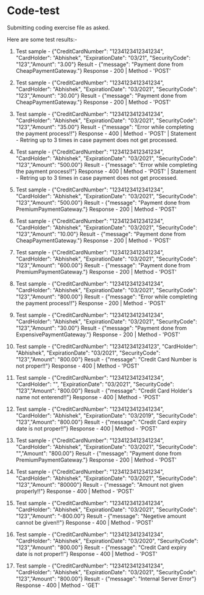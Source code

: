 # Code-test

Submitting coding exercise file as asked.

Here are some test results:-

1. Test sample - {"CreditCardNumber": "1234123412341234", "CardHolder": "Abhishek", "ExpirationDate": "03/21", "SecurityCode": "123","Amount": "3.00"}
Result - {"message": "Payment done from CheapPaymentGateway."}
Response - 200 | Method - 'POST'

2. Test sample - {"CreditCardNumber": "1234123412341234", "CardHolder": "Abhishek", "ExpirationDate": "03/2021", "SecurityCode": "123","Amount": "30.00"}
Result - {"message": "Payment done from CheapPaymentGateway."}
Response - 200 | Method - 'POST'


3. Test sample - {"CreditCardNumber": "1234123412341234", "CardHolder": "Abhishek", "ExpirationDate": "03/2021", "SecurityCode": "123","Amount": "35.00"}
Result - {"message": "Error while completing the payment process!!"}
Response - 400 | Method - 'POST' | Statement - Retring up to 3 times in case payment does not get processed.

4. Test sample - {"CreditCardNumber": "1234123412341234", "CardHolder": "Abhishek", "ExpirationDate": "03/2021", "SecurityCode": "123","Amount": "500.00"}
Result - {"message": "Error while completing the payment process!!"}
Response - 400 | Method - 'POST' | Statement - Retring up to 3 times in case payment does not get processed.

5. Test sample - {"CreditCardNumber": "1234123412341234", "CardHolder": "Abhishek", "ExpirationDate": "03/2021", "SecurityCode": "123","Amount": "500.00"}
Result - {"message": "Payment done from PremiumPaymentGateway."}
Response - 200 | Method - 'POST'

6. Test sample - {"CreditCardNumber": "1234123412341234", "CardHolder": "Abhishek", "ExpirationDate": "03/2021", "SecurityCode": "123","Amount": "10.00"}
Result - {"message": "Payment done from CheapPaymentGateway."}
Response - 200 | Method - 'POST'

7. Test sample - {"CreditCardNumber": "1234123412341234", "CardHolder": "Abhishek", "ExpirationDate": "03/2021", "SecurityCode": "123","Amount": "600.00"}
Result - {"message": "Payment done from PremiumPaymentGateway."}
Response - 200 | Method - 'POST'

8. Test sample - {"CreditCardNumber": "1234123412341234", "CardHolder": "Abhishek", "ExpirationDate": "03/2021", "SecurityCode": "123","Amount": "800.00"}
Result - {"message": "Error while completing the payment process!!"}
Response - 200 | Method - 'POST'

9. Test sample - {"CreditCardNumber": "1234123412341234", "CardHolder": "Abhishek", "ExpirationDate": "03/2021", "SecurityCode": "123","Amount": "30.00"}
Result - {"message": "Payment done from ExpensivePaymentGateway."}
Response - 200 | Method - 'POST'

10. Test sample - {"CreditCardNumber": "123412341234123", "CardHolder": "Abhishek", "ExpirationDate": "03/2021", "SecurityCode": "123","Amount": "800.00"}
Result - {"message": "Credit Card Number is not proper!!"}
Response - 400 | Method - 'POST'

11. Test sample - {"CreditCardNumber": "1234123412341234", "CardHolder": "", "ExpirationDate": "03/2021", "SecurityCode": "123","Amount": "800.00"}
Result - {"message": "Credit Card Holder's name not enterend!!"}
Response - 400 | Method - 'POST'

12. Test sample - {"CreditCardNumber": "1234123412341234", "CardHolder": "Abhishek", "ExpirationDate": "03/2019", "SecurityCode": "123","Amount": "800.00"}
Result - {"message": "Credit Card expiry date is not proper!!"}
Response - 400 | Method - 'POST'

13. Test sample - {"CreditCardNumber": "1234123412341234", "CardHolder": "Abhishek", "ExpirationDate": "03/2021", "SecurityCode": "","Amount": "800.00"}
Result - {"message": "Payment done from PremiumPaymentGateway."}
Response - 200 | Method - 'POST'

14. Test sample - {"CreditCardNumber": "1234123412341234", "CardHolder": "Abhishek", "ExpirationDate": "03/2021", "SecurityCode": "123","Amount": "80000"}
Result - {"message": "Amount not given properly!!"}
Response - 400 | Method - 'POST'

15. Test sample - {"CreditCardNumber": "1234123412341234", "CardHolder": "Abhishek", "ExpirationDate": "03/2021", "SecurityCode": "123","Amount": "-800.00"}
Result - {"message": "Negetive amount cannot be given!!"}
Response - 400 | Method - 'POST'

16. Test sample - {"CreditCardNumber": "1234123412341234", "CardHolder": "Abhishek", "ExpirationDate": "03/2020", "SecurityCode": "123","Amount": "800.00"}
Result - {"message": "Credit Card expiry date is not proper!!"}
Response - 400 | Method - 'POST'

17. Test sample - {"CreditCardNumber": "1234123412341234", "CardHolder": "Abhishek", "ExpirationDate": "03/2021", "SecurityCode": "123","Amount": "800.00"}
Result - {"message": "Internal Server Error"}
Response - 400 | Method - 'GET'
